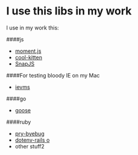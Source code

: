I use this libs in my work
==========================

I use in my work this:

####js

- [moment.js](http://momentjs.com/)
- [cool-kitten](http://jalxob.com/cool-kitten/)
- [SnapJS](https://github.com/jakiestfu/Snap.js/)


####For testing bloody IE on my Mac

- [ievms](https://github.com/xdissent/ievms/)

####go

- [goose](https://bitbucket.org/liamstask/goose)

####ruby
- [pry-byebug](https://github.com/deivid-rodriguez/pry-byebug)
- [dotenv-rails o](https://github.com/bkeepers/dotenv)
- other stuff2
